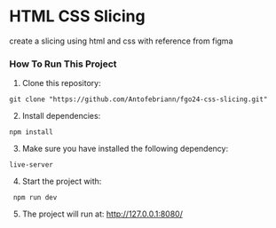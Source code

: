 # HTML CSS Slicing
create a slicing using html and css with reference from figma

### How To Run This Project
1. Clone this repository:
```
git clone "https://github.com/Antofebriann/fgo24-css-slicing.git"
```
2. Install dependencies:
```
npm install
```
3. Make sure you have installed the following dependency:
```
live-server
```
4. Start the project with:
```
 npm run dev
 ```
5. The project will run at: http://127.0.0.1:8080/

